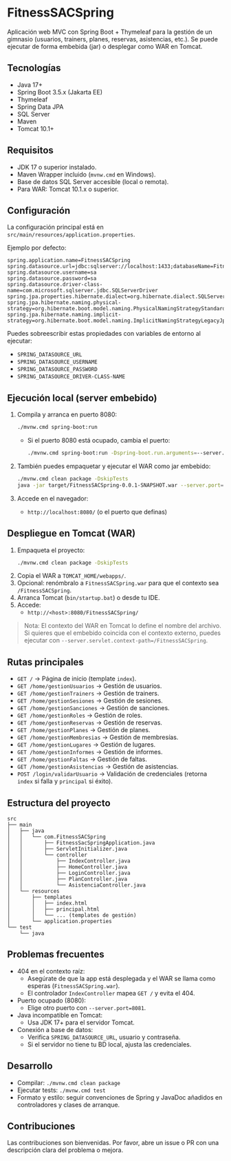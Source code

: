 # FitnessSACSpring

Aplicación web MVC con Spring Boot + Thymeleaf para la gestión de un gimnasio (usuarios, trainers, planes, reservas, asistencias, etc.). Se puede ejecutar de forma embebida (jar) o desplegar como WAR en Tomcat.

## Tecnologías
- Java 17+
- Spring Boot 3.5.x (Jakarta EE)
- Thymeleaf
- Spring Data JPA
- SQL Server
- Maven
- Tomcat 10.1+

## Requisitos
- JDK 17 o superior instalado.
- Maven Wrapper incluido (`mvnw.cmd` en Windows).
- Base de datos SQL Server accesible (local o remota).
- Para WAR: Tomcat 10.1.x o superior.

## Configuración
La configuración principal está en `src/main/resources/application.properties`.

Ejemplo por defecto:
```
spring.application.name=FitnessSACSpring
spring.datasource.url=jdbc:sqlserver://localhost:1433;databaseName=FitnessDB;encrypt=true;trustServerCertificate=true
spring.datasource.username=sa
spring.datasource.password=sa
spring.datasource.driver-class-name=com.microsoft.sqlserver.jdbc.SQLServerDriver
spring.jpa.properties.hibernate.dialect=org.hibernate.dialect.SQLServerDialect
spring.jpa.hibernate.naming.physical-strategy=org.hibernate.boot.model.naming.PhysicalNamingStrategyStandardImpl
spring.jpa.hibernate.naming.implicit-strategy=org.hibernate.boot.model.naming.ImplicitNamingStrategyLegacyJpaImpl
```

Puedes sobreescribir estas propiedades con variables de entorno al ejecutar:
- `SPRING_DATASOURCE_URL`
- `SPRING_DATASOURCE_USERNAME`
- `SPRING_DATASOURCE_PASSWORD`
- `SPRING_DATASOURCE_DRIVER-CLASS-NAME`

## Ejecución local (server embebido)
1. Compila y arranca en puerto 8080:
   ```bash
   ./mvnw.cmd spring-boot:run
   ```
   - Si el puerto 8080 está ocupado, cambia el puerto:
     ```bash
     ./mvnw.cmd spring-boot:run -Dspring-boot.run.arguments=--server.port=8081
     ```

2. También puedes empaquetar y ejecutar el WAR como jar embebido:
   ```bash
   ./mvnw.cmd clean package -DskipTests
   java -jar target/FitnessSACSpring-0.0.1-SNAPSHOT.war --server.port=8081
   ```

3. Accede en el navegador:
   - `http://localhost:8080/` (o el puerto que definas)

## Despliegue en Tomcat (WAR)
1. Empaqueta el proyecto:
   ```bash
   ./mvnw.cmd clean package -DskipTests
   ```
2. Copia el WAR a `TOMCAT_HOME/webapps/`.
3. Opcional: renómbralo a `FitnessSACSpring.war` para que el contexto sea `/FitnessSACSpring`.
4. Arranca Tomcat (`bin/startup.bat`) o desde tu IDE.
5. Accede:
   - `http://<host>:8080/FitnessSACSpring/`

> Nota: El contexto del WAR en Tomcat lo define el nombre del archivo. Si quieres que el embebido coincida con el contexto externo, puedes ejecutar con `--server.servlet.context-path=/FitnessSACSpring`.

## Rutas principales
- `GET /` → Página de inicio (template `index`).
- `GET /home/gestionUsuarios` → Gestión de usuarios.
- `GET /home/gestionTrainers` → Gestión de trainers.
- `GET /home/gestionSesiones` → Gestión de sesiones.
- `GET /home/gestionSanciones` → Gestión de sanciones.
- `GET /home/gestionRoles` → Gestión de roles.
- `GET /home/gestionReservas` → Gestión de reservas.
- `GET /home/gestionPlanes` → Gestión de planes.
- `GET /home/gestionMembresias` → Gestión de membresías.
- `GET /home/gestionLugares` → Gestión de lugares.
- `GET /home/gestionInformes` → Gestión de informes.
- `GET /home/gestionFaltas` → Gestión de faltas.
- `GET /home/gestionAsistencias` → Gestión de asistencias.
- `POST /login/validarUsuario` → Validación de credenciales (retorna `index` si falla y `principal` si éxito).

## Estructura del proyecto
```
src
├── main
│   ├── java
│   │   └── com.FitnessSACSpring
│   │       ├── FitnessSacSpringApplication.java
│   │       ├── ServletInitializer.java
│   │       └── controller
│   │           ├── IndexController.java
│   │           ├── HomeController.java
│   │           ├── LoginController.java
│   │           ├── PlanController.java
│   │           └── AsistenciaController.java
│   └── resources
│       ├── templates
│       │   ├── index.html
│       │   ├── principal.html
│       │   └── ... (templates de gestión)
│       └── application.properties
└── test
    └── java
```

## Problemas frecuentes
- 404 en el contexto raíz:
  - Asegúrate de que la app está desplegada y el WAR se llama como esperas (`FitnessSACSpring.war`).
  - El controlador `IndexController` mapea `GET /` y evita el 404.
- Puerto ocupado (8080):
  - Elige otro puerto con `--server.port=8081`.
- Java incompatible en Tomcat:
  - Usa JDK 17+ para el servidor Tomcat.
- Conexión a base de datos:
  - Verifica `SPRING_DATASOURCE_URL`, usuario y contraseña.
  - Si el servidor no tiene tu BD local, ajusta las credenciales.

## Desarrollo
- Compilar: `./mvnw.cmd clean package`
- Ejecutar tests: `./mvnw.cmd test`
- Formato y estilo: seguir convenciones de Spring y JavaDoc añadidos en controladores y clases de arranque.

## Contribuciones
Las contribuciones son bienvenidas. Por favor, abre un issue o PR con una descripción clara del problema o mejora.
